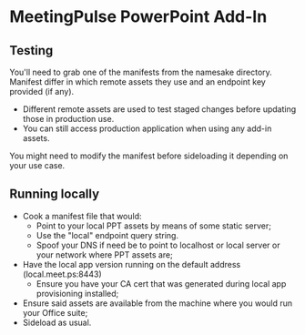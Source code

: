 # MeetingPulse PowerPoint Add-In

## Testing

You'll need to grab one of the manifests from the namesake directory.
Manifest differ in which remote assets they use and an endpoint key provided (if any).

- Different remote assets are used to test staged changes before updating those in production use.
- You can still access production application when using any add-in assets.

You might need to modify the manifest before sideloading it depending on your use case.

## Running locally

- Cook a manifest file that would:
    - Point to your local PPT assets by means of some static server;
    - Use the "local" endpoint query string.
    - Spoof your DNS if need be to point to localhost or local server or your network where PPT assets are;
- Have the local app version running on the default address (local.meet.ps:8443)
    - Ensure you have your CA cert that was generated during local app provisioning installed;
- Ensure said assets are available from the machine where you would run your Office suite;
- Sideload as usual.

